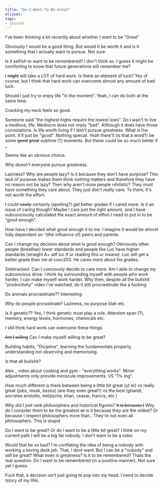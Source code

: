 ```yaml
---
title: "Do-I-Want-To-Be-Great"
aliases: 
tags: 
- journal
---
```


I've been thinking a lot recently about whether I want to be "Great"

Obviously I would be a good thing. But would It be worth it and is it something that I actually want to pursue. Not sure

Is it selfish to want to be remembered? I don't think so. I guess it might be comforting to know that future generations will remember me? 

I ~~might~~ will take a LOT of hard work. Is there an element of luck? Yes of course, but I think that hard work can overcome almost any amount of bad luck. 

Should I just try to enjoy life "in the moment". Yeah, I can do both at the same time. 

Cracking my neck feels so good.

Someone said "the highest highs require the lowest lows". Do I wan't to live a medioce, life. Mediocre does not imply "bad". Although it does have those connotations. Is life worth living if I don't pursue greatness. What is the point. It'll just be "good". Nothing special. Yeah there'll (is that a word?) be some ~~good~~ ~~great~~ sublime (?) moments. But these could be so much better if _

Seems like an obvious choice. 

Why doesn't everyone pursue greatness. 

Laziness? Why are people lazy? Is it because they don't have purpose? This lack of purpose makes them think nothing matters and therefore they have no reason not be lazy? Then why aren't more people nihilistic? They must have something they care about. They just don't *really* care. To them, it's not worth the effort. 

I could ~~easily~~ certainly (spelling?) get better grades if I cared more. Is it an issue of caring though? Maybe I care just the right amount, and I have subconciously calculated the exact amount of effort I need to put in to be "good enough". 

How have I decided what good enough it to me. I imagine it would be almost fully dependent on ^(the influence of) peers and parents.  

Can I change my decision about what is good enough? Obiviously other people (breathas) lower standards and people like Luc have higher standards (straight A+ wtf luc if ur reading this ur insane). Luc will get a better grade than me at cosc203. He cares more about his grades. 

Sidetracked. Can I conciously decide to care more. Am I able to change my subconcious drive. I think by surrounding myself with people who work harder, I can make myself work harder. Why then, despite all the bullshit "productivity" vides i've watched, do it still procrastinate like a fucking 

Do animals procrastinate?? Interesting

Why do people prcrastinate? Laziness, no purpose blah etc.

Is it genetic?? Yes, I think genetic must play a role. Attention span (?), memory, energy levels, hormones, chemicals etc. 

I still think hard work can overcome these things.

~~Am I willing~~ Can I make myself willing to be great? 

Building habits, "Dicipline", learning the fundamentals properly, understanding not observing and memorising. 

Is that all bullshit? 

Alex _ video about cooking and gym - "everything works". Minor adjustments only provide miniscule improvements. VS "1% ing".

How much different is there between being a little bit great (yt er) vs really great (jobs, musk, bezos) (are they even great?) vs the best (ghandi, socrates aristotle, nietzsche, khan, ceasar, francis, etc )

Why did I just rank philosophers and historical figures? ~~It is because I~~ Why do I consider them to be the greatest ~~or~~ is it because they are the oldest? Or because I respect philosophers more than.. They're not even all philosophers. This is stupid

Do I want to be great? Or do I want to be a little bit great? I think on my current path I will be a big fat nobody. I don't want to be a nobo

Would that be so bad? I'm conflating the idea of being a nobody with working a boring desk job. That, I dont want. But I can be a "nobody" and still be great? What even is greatness? Is it to be remembered? Thats the real question. Do I want to be remembered (in a positive manner). Not sure yet I guess. 

Fuck that, a decision isn't just going to pop into my head. I need to decide (story of my life). 